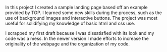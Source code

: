 In this project I created a sample landing page based off an example provided by TOP. I learned some new skills during the process, such as the use of background images and interactive buttons. The project was most useful for solidifying my knowledge of basic html and css use.

I scrapped my first draft because I was dissatisfied with its look and my code was a mess. In the newer version I made efforts to increase the originality of the webpage and the organization of my code.
